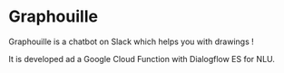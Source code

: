 # Graphouille

Graphouille is a chatbot on Slack which helps you with drawings !

It is developed ad a Google Cloud Function with Dialogflow ES for NLU.
